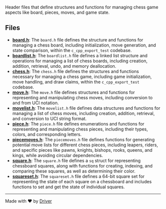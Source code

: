 <!--------------------------------------------------------------------------------->
<!-- IMPORTANT: This file is auto-generated by Driver (https://driver.ai). -------->
<!-- Manual edits may be overwritten on future commits. --------------------------->
<!--------------------------------------------------------------------------------->

Header files that define structures and functions for managing chess game aspects like board, pieces, moves, and game state.


## Files
- **[board.h](board.h.md)**: The `board.h` file defines the structure and functions for managing a chess board, including initialization, move generation, and state comparison, within the `c_cpp_export_test` codebase.
- **[boardlist.h](boardlist.h.md)**: The `boardlist.h` file defines a linked list structure and operations for managing a list of chess boards, including creation, addition, retrieval, undo, and memory deallocation.
- **[chess.h](chess.h.md)**: The `chess.h` file defines the structures and functions necessary for managing a chess game, including game initialization, move handling, and draw claims, within the `c_cpp_export_test` codebase.
- **[move.h](move.h.md)**: The `move.h` file defines structures and functions for representing and manipulating chess moves, including conversion to and from UCI notation.
- **[movelist.h](movelist.h.md)**: The `movelist.h` file defines data structures and functions for managing a list of chess moves, including creation, addition, retrieval, and conversion to UCI string format.
- **[piece.h](piece.h.md)**: The `piece.h` file defines enumerations and functions for representing and manipulating chess pieces, including their types, colors, and corresponding letters.
- **[piecemoves.h](piecemoves.h.md)**: The `piecemoves.h` file defines functions for generating potential move lists for different chess pieces, including leapers, riders, and specific pieces like pawns, knights, bishops, rooks, queens, and kings, while avoiding circular dependencies.
- **[square.h](square.h.md)**: The `square.h` file defines a `sq` struct for representing chessboard squares, along with functions for creating, indexing, and comparing these squares, as well as determining their color.
- **[squareset.h](squareset.h.md)**: The `squareset.h` file defines a 64-bit square set for representing the state of each square on a chessboard and includes functions to set and get the state of individual squares.

---
Made with ❤️ by [Driver](https://www.driver.ai/)